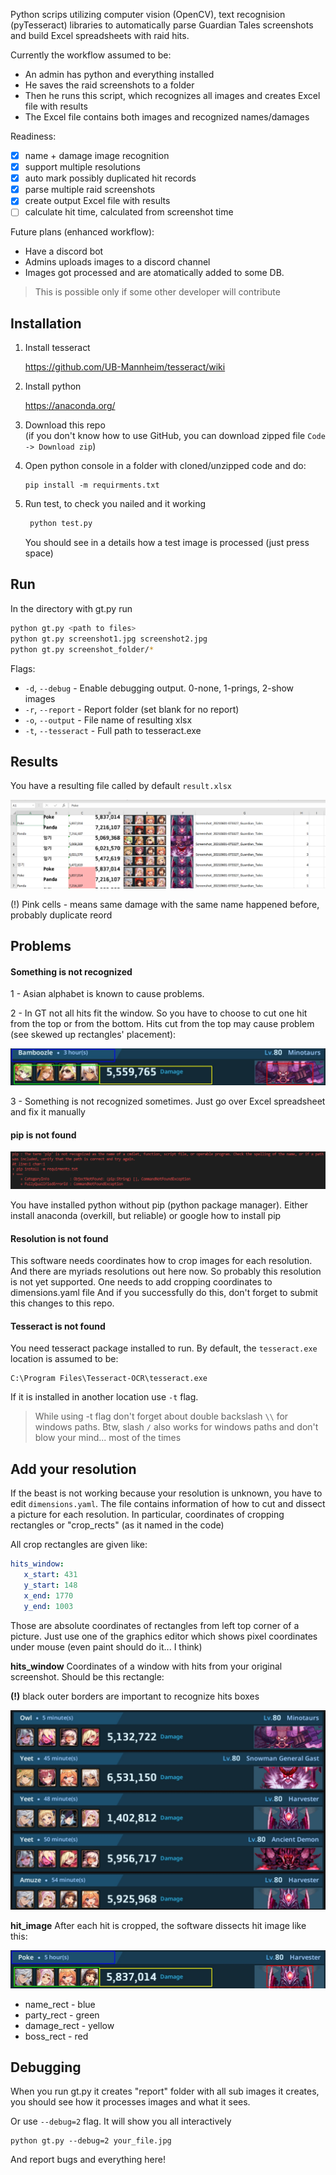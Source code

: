 Python scrips utilizing computer vision (OpenCV), text recognision (pyTesseract)
libraries to automatically parse Guardian Tales screenshots and build Excel spreadsheets
with raid hits. 

Currently the workflow assumed to be:

- An admin has python and everything installed 
- He saves the raid screenshots to a folder 
- Then he runs this script, which recognizes all images 
  and creates Excel file with results
- The Excel file contains both images and recognized names/damages

Readiness: 

- [x] name + damage image recognition
- [x] support multiple resolutions
- [x] auto mark possibly duplicated hit records
- [x] parse multiple raid screenshots
- [x] create output Excel file with results
- [ ] calculate hit time, calculated from screenshot time

Future plans (enhanced workflow):  

- Have a discord bot 
- Admins uploads images to a discord channel
- Images got processed and are atomatically added to some DB. 

> This is possible only if some other developer will contribute
 

## Installation

1. Install tesseract

    https://github.com/UB-Mannheim/tesseract/wiki

2. Install python 
    
    https://anaconda.org/

3. Download this repo  
   (if you don't know how to use GitHub, you can download zipped file
   `Code -> Download zip`)
 
4. Open python console in a folder with cloned/unzipped code and do:

    ```
   pip install -m requirments.txt
    ```
5. Run test, to check you nailed and it working

   ```bash
    python test.py
   ```
   You should see in a details how a test image is processed (just press space)    

## Run

In the directory with gt.py run 

```bash
python gt.py <path to files>
python gt.py screenshot1.jpg screenshot2.jpg
python gt.py screenshot_folder/* 
```

Flags:

- ```-d```, ```--debug``` - Enable debugging output. 0-none, 1-prings, 2-show images
- ```-r```, ```--report``` - Report folder (set blank for no report)
- ```-o```, ```--output``` - File name of resulting xlsx
- ```-t```, ```--tesseract``` - Full path to tesseract.exe

## Results

You have a resulting file called by default ```result.xlsx``` 

![result file](test_images/excel.png)

(!) Pink cells - means same damage with the same name happened before, probably duplicate reord

## Problems

#### Something is not recognized

1 - Asian alphabet is known to cause problems. 

2 - In GT not all hits fit the window. So you have to choose
to cut one hit from the top or from the bottom. 
Hits cut from the top may cause problem (see skewed up rectangles' placement):

![hit cut from top](test_images/bad_crop.jpg)

3 - Something is not recognized sometimes. 
Just go over Excel spreadsheet and fix it manually


#### pip is not found 

![pip not found](test_images/pip_is_not_recognized.png)

You have installed python without pip (python package manager). 
Either install anaconda (overkill, but reliable) or google how to install pip


#### Resolution is not found

This software needs coordinates how to crop images for each resolution. 
And there are myriads resolutions out here now. So probably this resolution
is not yet supported. One needs to add cropping coordinates to dimensions.yaml file
And if you successfully do this, don't forget to submit this changes to this repo.


#### Tesseract is not found

You need tesseract package installed to run. By default, the `tesseract.exe` location
is assumed to be:

```
C:\Program Files\Tesseract-OCR\tesseract.exe
```

If it is installed in another location use ```-t``` flag. 

> While using -t flag don't forget about double backslash `\\` for windows paths. 
> Btw, slash `/` also works for windows paths and don't blow your mind... most of the times


## Add your resolution

If the beast is not working because your resolution is unknown, you have to edit
`dimensions.yaml`. The file contains information of how to cut and dissect 
a picture for each resolution. In particular, coordinates of cropping rectangles or
"crop_rects" (as it named in the code)

All crop rectangles are given like: 

```yaml
hits_window:
   x_start: 431
   y_start: 148
   x_end: 1770
   y_end: 1003
```
Those are absolute coordinates of rectangles from left top corner of a picture. 
Just use one of the graphics editor which shows pixel coordinates under mouse (even 
paint should do it... I think)

**hits_window**
Coordinates of a window with hits from your original screenshot. 
Should be this rectangle:

**(!)** black outer borders are important to recognize hits boxes 

![hits window](test_images/hits_crop.jpg)

**hit_image**
After each hit is cropped, the software dissects hit image like this: 

![crop hits](test_images/crop-hit.jpg)

- name_rect - blue
- party_rect - green
- damage_rect - yellow
- boss_rect - red

## Debugging

When you run gt.py it creates "report" folder with all sub images it creates, 
you should see how it processes images and what it sees. 

Or use ```--debug=2``` flag. It will show you all interactively

```
python gt.py --debug=2 your_file.jpg
```

And report bugs and everything here!
